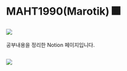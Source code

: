 # MAHT1990(Marotik) 🎆
## <a href="https://www.notion.so/marotik" target="_blank"><img src="https://img.shields.io/badge/My%20Notion-black?style=for-the-badge&logo=notion&logoColor=#000000"/></a>
공부내용을 정리한 Notion 페이지입니다.
## <a href="https://odoq2.com" target="_blank"><img src="https://img.shields.io/badge/One%20Day%20One%20Question-blue?style=for-the-badge&logoColor=#3737ff"/></a>
<!--
**MAHT1990/MAHT1990** is a ✨ _special_ ✨ repository because its `README.md` (this file) appears on your GitHub profile.

Here are some ideas to get you started:

- 🔭 I’m currently working on ...
- 🌱 I’m currently learning ...
- 👯 I’m looking to collaborate on ...
- 🤔 I’m looking for help with ...
- 💬 Ask me about ...
- 📫 How to reach me: ...
- 😄 Pronouns: ...
- ⚡ Fun fact: ...
-->

